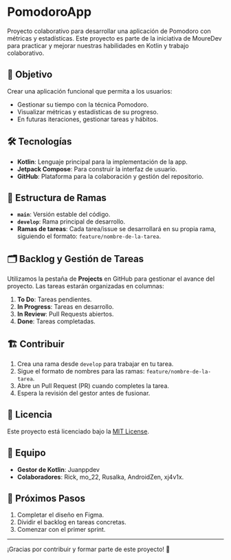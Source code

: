 # PomodoroApp

Proyecto colaborativo para desarrollar una aplicación de Pomodoro con métricas y estadísticas. Este proyecto es parte de la iniciativa de MoureDev para practicar y mejorar nuestras habilidades en Kotlin y trabajo colaborativo.

## 🚀 Objetivo
Crear una aplicación funcional que permita a los usuarios:
- Gestionar su tiempo con la técnica Pomodoro.
- Visualizar métricas y estadísticas de su progreso.
- En futuras iteraciones, gestionar tareas y hábitos.

## 🛠️ Tecnologías
- **Kotlin**: Lenguaje principal para la implementación de la app.
- **Jetpack Compose**: Para construir la interfaz de usuario.
- **GitHub**: Plataforma para la colaboración y gestión del repositorio.

## 📂 Estructura de Ramas
- **`main`**: Versión estable del código.
- **`develop`**: Rama principal de desarrollo.
- **Ramas de tareas**: Cada tarea/issue se desarrollará en su propia rama, siguiendo el formato: `feature/nombre-de-la-tarea`.

## 🗂️ Backlog y Gestión de Tareas
Utilizamos la pestaña de **Projects** en GitHub para gestionar el avance del proyecto. Las tareas estarán organizadas en columnas:
1. **To Do**: Tareas pendientes.
2. **In Progress**: Tareas en desarrollo.
3. **In Review**: Pull Requests abiertos.
4. **Done**: Tareas completadas.

## 🏗️ Contribuir
1. Crea una rama desde `develop` para trabajar en tu tarea.
2. Sigue el formato de nombres para las ramas: `feature/nombre-de-la-tarea`.
3. Abre un Pull Request (PR) cuando completes la tarea.
4. Espera la revisión del gestor antes de fusionar.

## 📜 Licencia
Este proyecto está licenciado bajo la [MIT License](LICENSE).

## 👥 Equipo
- **Gestor de Kotlin**: Juanppdev  
- **Colaboradores**: Rick, mo_22, Rusalka, AndroidZen, xj4v1x.

## 🎯 Próximos Pasos
1. Completar el diseño en Figma.
2. Dividir el backlog en tareas concretas.
3. Comenzar con el primer sprint.

---

¡Gracias por contribuir y formar parte de este proyecto! 💪
